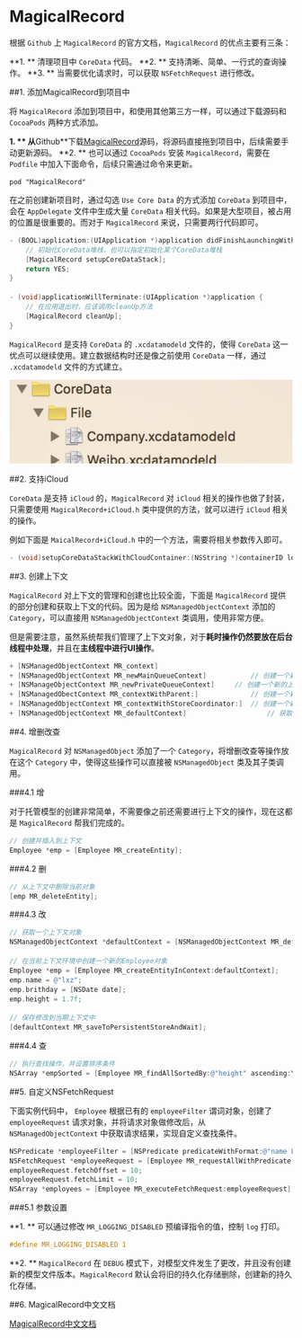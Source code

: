 # MagicalRecord

根据 `Github` 上 `MagicalRecord` 的官方文档，`MagicalRecord` 的优点主要有三条：

**1. ** 清理项目中 `CoreData` 代码。
**2. ** 支持清晰、简单、一行式的查询操作。
**3. ** 当需要优化请求时，可以获取 `NSFetchRequest` 进行修改。

##1. 添加MagicalRecord到项目中

将 `MagicalRecord` 添加到项目中，和使用其他第三方一样，可以通过下载源码和 `CocoaPods` 两种方式添加。

**1. ** 从**Github**下载[MagicalRecord](https://github.com/magicalpanda/MagicalRecord)源码，将源码直接拖到项目中，后续需要手动更新源码。
**2. ** 也可以通过 `CocoaPods` 安装 `MagicalRecord`，需要在 `Podfile` 中加入下面命令，后续只需通过命令来更新。

```
pod "MagicalRecord"
```

在之前创建新项目时，通过勾选 `Use Core Data` 的方式添加 `CoreData` 到项目中，会在 `AppDelegate` 文件中生成大量 `CoreData` 相关代码。如果是大型项目，被占用的位置是很重要的。而对于 `MagicalRecord` 来说，只需要两行代码即可。

```Objective-C
- (BOOL)application:(UIApplication *)application didFinishLaunchingWithOptions:(NSDictionary *)launchOptions {
    // 初始化CoreData堆栈，也可以指定初始化某个CoreData堆栈
    [MagicalRecord setupCoreDataStack];
    return YES;
}

- (void)applicationWillTerminate:(UIApplication *)application {
    // 在应用退出时，应该调用cleanUp方法
    [MagicalRecord cleanUp];
}
```

`MagicalRecord` 是支持 `CoreData` 的 `.xcdatamodeld` 文件的，使得 `CoreData` 这一优点可以继续使用。建立数据结构时还是像之前使用 `CoreData` 一样，通过 `.xcdatamodeld` 文件的方式建立。

![40](./images/40.jpg)

##2. 支持iCloud

`CoreData` 是支持 `iCloud` 的，`MagicalRecord` 对 `iCloud` 相关的操作也做了封装，只需要使用 `MagicalRecord+iCloud.h` 类中提供的方法，就可以进行 `iCloud` 相关的操作。

例如下面是 `MaicalRecord+iCloud.h` 中的一个方法，需要将相关参数传入即可。

```Objective-C
- (void)setupCoreDataStackWithCloudContainer:(NSString *)containerID localStoreNamed:(NSString *)localStore;
```

##3. 创建上下文

`MagicalRecord` 对上下文的管理和创建也比较全面，下面是 `MagicalRecord` 提供的部分创建和获取上下文的代码。因为是给 `NSManagedObjectContext` 添加的 `Category`，可以直接用 `NSManagedObjectContext` 类调用，使用非常方便。

但是需要注意，虽然系统帮我们管理了上下文对象，对于**耗时操作仍然要放在后台线程中处理**，并且在**主线程中进行UI操作**。

```Objective-C
+ [NSManagedObjectContext MR_context]									// 设置默认的上下文为它的父级上下文，并发类型为NSPrivateQueueConcurrencyType
+ [NSManagedObjectContext MR_newMainQueueContext]			// 创建一个新的上下文，并发类型为NSMainQueueConcurrencyType
+ [NSManageObjectContext MR_newPrivateQueueContext]		// 创建一个新的上下文，并发类型为NSPrivateQueueConcurrencyType
+ [NSManagedObectContext MR_contextWithParent:]				// 创建一个新的上下文，允许自定义父级上下文，并发类型为NSPrivateQueueConcurrencyType
+ [NSManagedObjectContext MR_contextWithStoreCoordinator:]	// 创建一个新的上下文，并允许自定义持久化存储协调器，并发类型为NSPrivateQueueConcurrencyType
+ [NSManagedObjectContext MR_defaultContext]					// 获取默认上下文对象，项目中最基础的上下文对象，并发类型是NSMainQueueConcurrencyType
```

##4. 增删改查

`MagicalRecord` 对 `NSManagedObject` 添加了一个 `Category`，将增删改查等操作放在这个 `Category` 中，使得这些操作可以直接被 `NSManagedObject` 类及其子类调用。

###4.1 增

对于托管模型的创建非常简单，不需要像之前还需要进行上下文的操作，现在这都是 `MagicalRecord` 帮我们完成的。

```Objective-C
// 创建并插入到上下文
Employee *emp = [Employee MR_createEntity];
```

###4.2 删

```Objective-C
// 从上下文中删除当前对象
[emp MR_deleteEntity];
```

###4.3 改

```Objective-C
// 获取一个上下文对象
NSManagedObjectContext *defaultContext = [NSManagedObjectContext MR_defaultContext];

// 在当前上下文环境中创建一个新的Employee对象
Employee *emp = [Employee MR_createEntityInContext:defaultContext];
emp.name = @"lxz";
emp.brithday = [NSDate date];
emp.height = 1.7f;

// 保存修改到当期上下文中
[defaultContext MR_saveToPersistentStoreAndWait];
```

###4.4 查

```Objective-C
// 执行查找操作，并设置排序条件
NSArray *empSorted = [Employee MR_findAllSortedBy:@"height" ascending:YES];
```

##5. 自定义NSFetchRequest

下面实例代码中， `Employee` 根据已有的 `employeeFilter` 谓词对象，创建了 `employeeRequest` 请求对象，并将请求对象做修改后，从 `NSManagedObjectContext` 中获取请求结果，实现自定义查找条件。

```Objective-C
NSPredicate *employeeFilter = [NSPredicate predicateWithFormat:@"name LIKE %@", @"*lxz*"];
NSFetchRequest *employeeRequest = [Employee MR_requestAllWithPredicate:employeeFilter];
employeeRequest.fetchOffset = 10;
employeeRequest.fetchLimit = 10;
NSArray *employees = [Employee MR_executeFetchRequest:employeeRequest];
```

###5.1 参数设置

**1. ** 可以通过修改 `MR_LOGGING_DISABLED` 预编译指令的值，控制 `log` 打印。

```Objective-C
#define MR_LOGGING_DISABLED 1
```

**2. ** `MagicalRecord` 在 `DEBUG` 模式下，对模型文件发生了更改，并且没有创建新的模型文件版本。`MagicalRecord` 默认会将旧的持久化存储删除，创建新的持久化存储。

##6. MagicalRecord中文文档

[MagicalRecord中文文档](https://github.com/ios122/MagicalRecord)

